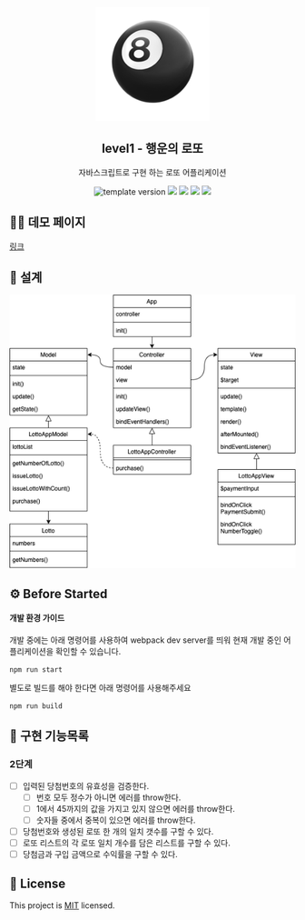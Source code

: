 <p align="middle" >
  <img width="200px;" src="./images/lotto_ball.png"/>
</p>
<h2 align="middle">level1 - 행운의 로또</h2>
<p align="middle">자바스크립트로 구현 하는 로또 어플리케이션</p>
<p align="middle">
  <img src="https://img.shields.io/badge/version-1.0.0-blue?style=flat-square" alt="template version"/>
  <img src="https://img.shields.io/badge/language-html-red.svg?style=flat-square"/>
  <img src="https://img.shields.io/badge/language-css-blue.svg?style=flat-square"/>
  <img src="https://img.shields.io/badge/language-js-yellow.svg?style=flat-square"/>
  <img src="https://img.shields.io/badge/license-MIT-brightgreen.svg?style=flat-square"/>
</p>

## 🧑‍💻 데모 페이지

[링크](http://woojeongmin.com/javascript-lotto/)

## 🔎 설계

![javascript lotto modeling](./javascript-lotto-modeling.png)

## ⚙️ Before Started

#### 개발 환경 가이드

개발 중에는 아래 명령어를 사용하여 webpack dev server를 띄워 현재 개발 중인 어플리케이션을 확인할 수 있습니다.

```
npm run start
```

별도로 빌드를 해야 한다면 아래 명령어를 사용해주세요

```
npm run build
```

## 🎯 구현 기능목록

### 2단계

- [ ] 입력된 당첨번호의 유효성을 검증한다.
  - [ ] 번호 모두 정수가 아니면 에러를 throw한다.
  - [ ] 1에서 45까지의 값을 가지고 있지 않으면 에러를 throw한다.
  - [ ] 숫자들 중에서 중복이 있으면 에러를 throw한다.
- [ ] 당첨번호와 생성된 로또 한 개의 일치 갯수를 구할 수 있다.
- [ ] 로또 리스트의 각 로또 일치 개수를 담은 리스트를 구할 수 있다.
- [ ] 당첨금과 구입 금액으로 수익률을 구할 수 있다.

## 📝 License

This project is [MIT](https://github.com/woowacourse/javascript-lotto/blob/main/LICENSE) licensed.
